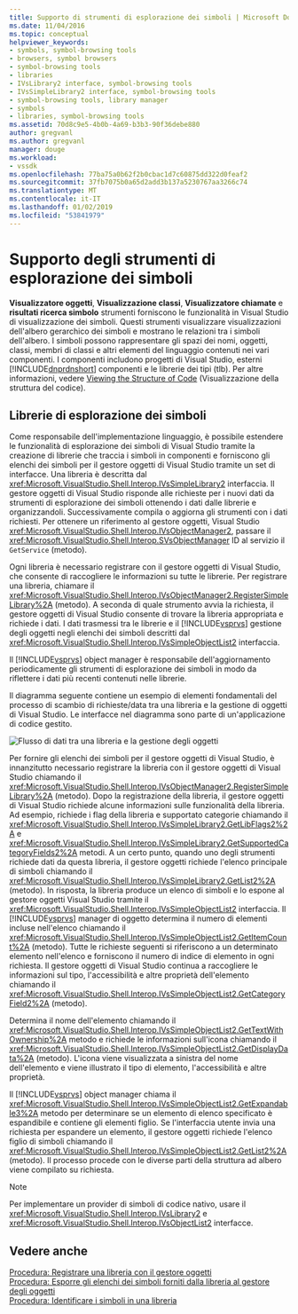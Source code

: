 ```yaml
---
title: Supporto di strumenti di esplorazione dei simboli | Microsoft Docs
ms.date: 11/04/2016
ms.topic: conceptual
helpviewer_keywords:
- symbols, symbol-browsing tools
- browsers, symbol browsers
- symbol-browsing tools
- libraries
- IVsLibrary2 interface, symbol-browsing tools
- IVsSimpleLibrary2 interface, symbol-browsing tools
- symbol-browsing tools, library manager
- symbols
- libraries, symbol-browsing tools
ms.assetid: 70d8c9e5-4b0b-4a69-b3b3-90f36debe880
author: gregvanl
ms.author: gregvanl
manager: douge
ms.workload:
- vssdk
ms.openlocfilehash: 77ba75a0b62f2b0cbac1d7c60875dd322d0feaf2
ms.sourcegitcommit: 37fb7075b0a65d2add3b137a5230767aa3266c74
ms.translationtype: MT
ms.contentlocale: it-IT
ms.lasthandoff: 01/02/2019
ms.locfileid: "53841979"
---
```

# <a name="supporting-symbol-browsing-tools"></a>Supporto degli strumenti di esplorazione dei simboli
**Visualizzatore oggetti**, **Visualizzazione classi**, **Visualizzatore chiamate** e **risultati ricerca simbolo** strumenti forniscono le funzionalità in Visual Studio di visualizzazione dei simboli. Questi strumenti visualizzare visualizzazioni dell'albero gerarchico dei simboli e mostrano le relazioni tra i simboli dell'albero. I simboli possono rappresentare gli spazi dei nomi, oggetti, classi, membri di classi e altri elementi del linguaggio contenuti nei vari componenti. I componenti includono progetti di Visual Studio, esterni [!INCLUDE[dnprdnshort](../../code-quality/includes/dnprdnshort_md.md)] componenti e le librerie dei tipi (tlb). Per altre informazioni, vedere [Viewing the Structure of Code](../../ide/viewing-the-structure-of-code.md) (Visualizzazione della struttura del codice).  
  
## <a name="symbol-browsing-libraries"></a>Librerie di esplorazione dei simboli  
 Come responsabile dell'implementazione linguaggio, è possibile estendere le funzionalità di esplorazione dei simboli di Visual Studio tramite la creazione di librerie che traccia i simboli in componenti e forniscono gli elenchi dei simboli per il gestore oggetti di Visual Studio tramite un set di interfacce. Una libreria è descritta dal <xref:Microsoft.VisualStudio.Shell.Interop.IVsSimpleLibrary2> interfaccia. Il gestore oggetti di Visual Studio risponde alle richieste per i nuovi dati da strumenti di esplorazione dei simboli ottenendo i dati dalle librerie e organizzandoli. Successivamente compila o aggiorna gli strumenti con i dati richiesti. Per ottenere un riferimento al gestore oggetti, Visual Studio <xref:Microsoft.VisualStudio.Shell.Interop.IVsObjectManager2>, passare il <xref:Microsoft.VisualStudio.Shell.Interop.SVsObjectManager> ID al servizio il `GetService` (metodo).  
  
 Ogni libreria è necessario registrare con il gestore oggetti di Visual Studio, che consente di raccogliere le informazioni su tutte le librerie. Per registrare una libreria, chiamare il <xref:Microsoft.VisualStudio.Shell.Interop.IVsObjectManager2.RegisterSimpleLibrary%2A> (metodo). A seconda di quale strumento avvia la richiesta, il gestore oggetti di Visual Studio consente di trovare la libreria appropriata e richiede i dati. I dati trasmessi tra le librerie e il [!INCLUDE[vsprvs](../../code-quality/includes/vsprvs_md.md)] gestione degli oggetti negli elenchi dei simboli descritti dal <xref:Microsoft.VisualStudio.Shell.Interop.IVsSimpleObjectList2> interfaccia.  
  
 Il [!INCLUDE[vsprvs](../../code-quality/includes/vsprvs_md.md)] object manager è responsabile dell'aggiornamento periodicamente gli strumenti di esplorazione dei simboli in modo da riflettere i dati più recenti contenuti nelle librerie.  
  
 Il diagramma seguente contiene un esempio di elementi fondamentali del processo di scambio di richieste/data tra una libreria e la gestione di oggetti di Visual Studio. Le interfacce nel diagramma sono parte di un'applicazione di codice gestito.  
  
 ![Flusso di dati tra una libreria e la gestione degli oggetti](../../extensibility/internals/media/callbrowserdiagram.gif "CallBrowserDiagram")  
  
 Per fornire gli elenchi dei simboli per il gestore oggetti di Visual Studio, è innanzitutto necessario registrare la libreria con il gestore oggetti di Visual Studio chiamando il <xref:Microsoft.VisualStudio.Shell.Interop.IVsObjectManager2.RegisterSimpleLibrary%2A> (metodo). Dopo la registrazione della libreria, il gestore oggetti di Visual Studio richiede alcune informazioni sulle funzionalità della libreria. Ad esempio, richiede i flag della libreria e supportato categorie chiamando il <xref:Microsoft.VisualStudio.Shell.Interop.IVsSimpleLibrary2.GetLibFlags2%2A> e <xref:Microsoft.VisualStudio.Shell.Interop.IVsSimpleLibrary2.GetSupportedCategoryFields2%2A> metodi. A un certo punto, quando uno degli strumenti richiede dati da questa libreria, il gestore oggetti richiede l'elenco principale di simboli chiamando il <xref:Microsoft.VisualStudio.Shell.Interop.IVsSimpleLibrary2.GetList2%2A> (metodo). In risposta, la libreria produce un elenco di simboli e lo espone al gestore oggetti Visual Studio tramite il <xref:Microsoft.VisualStudio.Shell.Interop.IVsSimpleObjectList2> interfaccia. Il [!INCLUDE[vsprvs](../../code-quality/includes/vsprvs_md.md)] manager di oggetto determina il numero di elementi incluse nell'elenco chiamando il <xref:Microsoft.VisualStudio.Shell.Interop.IVsSimpleObjectList2.GetItemCount%2A> (metodo). Tutte le richieste seguenti si riferiscono a un determinato elemento nell'elenco e forniscono il numero di indice di elemento in ogni richiesta. Il gestore oggetti di Visual Studio continua a raccogliere le informazioni sul tipo, l'accessibilità e altre proprietà dell'elemento chiamando il <xref:Microsoft.VisualStudio.Shell.Interop.IVsSimpleObjectList2.GetCategoryField2%2A> (metodo).  
  
 Determina il nome dell'elemento chiamando il <xref:Microsoft.VisualStudio.Shell.Interop.IVsSimpleObjectList2.GetTextWithOwnership%2A> metodo e richiede le informazioni sull'icona chiamando il <xref:Microsoft.VisualStudio.Shell.Interop.IVsSimpleObjectList2.GetDisplayData%2A> (metodo). L'icona viene visualizzata a sinistra del nome dell'elemento e viene illustrato il tipo di elemento, l'accessibilità e altre proprietà.  
  
 Il [!INCLUDE[vsprvs](../../code-quality/includes/vsprvs_md.md)] object manager chiama il <xref:Microsoft.VisualStudio.Shell.Interop.IVsSimpleObjectList2.GetExpandable3%2A> metodo per determinare se un elemento di elenco specificato è espandibile e contiene gli elementi figlio. Se l'interfaccia utente invia una richiesta per espandere un elemento, il gestore oggetti richiede l'elenco figlio di simboli chiamando il <xref:Microsoft.VisualStudio.Shell.Interop.IVsSimpleObjectList2.GetList2%2A> (metodo). Il processo procede con le diverse parti della struttura ad albero viene compilato su richiesta.  
  
> [!NOTE]
>  Per implementare un provider di simboli di codice nativo, usare il <xref:Microsoft.VisualStudio.Shell.Interop.IVsLibrary2> e <xref:Microsoft.VisualStudio.Shell.Interop.IVsObjectList2> interfacce.  
  
## <a name="see-also"></a>Vedere anche  
 [Procedura: Registrare una libreria con il gestore oggetti](../../extensibility/internals/how-to-register-a-library-with-the-object-manager.md)   
 [Procedura: Esporre gli elenchi dei simboli forniti dalla libreria al gestore degli oggetti](../../extensibility/internals/how-to-expose-lists-of-symbols-provided-by-the-library-to-the-object-manager.md)   
 [Procedura: Identificare i simboli in una libreria](../../extensibility/internals/how-to-identify-symbols-in-a-library.md)